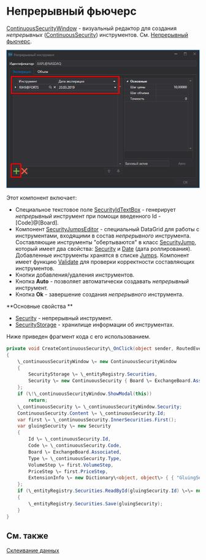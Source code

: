 # Непрерывный фьючерс

[ContinuousSecurityWindow](../api/StockSharp.Xaml.ContinuousSecurityWindow.html) \- визуальный редактор для создания *непрерывных* ([ContinuousSecurity](../api/StockSharp.Algo.ContinuousSecurity.html)) инструментов. См. [Непрерывный фьючерс](SecurityContinuous.md). 

![HydraGluingCSCustom](../images/HydraGluingCSCustom.png)

Этот компонент включает: 

- Специальное текстовое поле [SecurityIdTextBox](../api/StockSharp.Xaml.SecurityIdTextBox.html) \- генерирует *непрерывный* инструмент при помощи введенного Id \- \[Code\]@\[Board\]. 
- Компонент [SecurityJumpsEditor](../api/StockSharp.Xaml.SecurityJumpsEditor.html) \- специальный DataGrid для работы с инструментами, входящими в состав *непрерывного* инструмента. Составляющие инструменты "обертываются" в класс [SecurityJump](../api/StockSharp.Xaml.SecurityJump.html), который имеет два свойства: [Security](../api/StockSharp.Xaml.SecurityJump.Security.html) и [Date](../api/StockSharp.Xaml.SecurityJump.Date.html) (дата роллирования). Добавленные инструменты хранятся в списке [Jumps](../api/StockSharp.Xaml.SecurityJumpsEditor.Jumps.html). Компонент имеет функцию [Validate](../api/StockSharp.Xaml.SecurityJumpsEditor.Validate.html) для проверки корректности составляющих инструментов. 
- Кнопки добавления\/удаления инструментов. 
- Кнопка **Auto** \- позволяет автоматически создавать *непрерывный* инструмент. 
- Кнопка **Ok** \- завершение создания *непрерывного* инструмента. 

**Основные свойства **

- [Security](../api/StockSharp.Xaml.ContinuousSecurityWindow.Security.html) \- непрерывный инструмент.
- [SecurityStorage](../api/StockSharp.Xaml.ContinuousSecurityWindow.SecurityStorage.html) \- хранилище информации об инструментах. 

Ниже приведен фрагмент кода с его использованием. 

```cs
private void CreateContinuousSecurity\_OnClick(object sender, RoutedEventArgs e)
{
	\_continuousSecurityWindow \= new ContinuousSecurityWindow
	{
		SecurityStorage \= \_entityRegistry.Securities,
		Security \= new ContinuousSecurity { Board \= ExchangeBoard.Associated }
	};
	if (\!\_continuousSecurityWindow.ShowModal(this))
		return;
	\_continuousSecurity \= \_continuousSecurityWindow.Security;
	ContinuousSecurity.Content \= \_continuousSecurity.Id;
	var first \= \_continuousSecurity.InnerSecurities.First();
	var gluingSecurity \= new Security
	{
		Id \= \_continuousSecurity.Id,
		Code \= \_continuousSecurity.Code,
		Board \= ExchangeBoard.Associated,
		Type \= \_continuousSecurity.Type,
		VolumeStep \= first.VolumeStep,
		PriceStep \= first.PriceStep,
		ExtensionInfo \= new Dictionary\<object, object\> { { "GluingSecurity", true } }
	};
	if (\_entityRegistry.Securities.ReadById(gluingSecurity.Id) \=\= null)
	{
		\_entityRegistry.Securities.Save(gluingSecurity);
	}
}
```

## См. также

[Склеивание данных](HydraGluingData.md)
